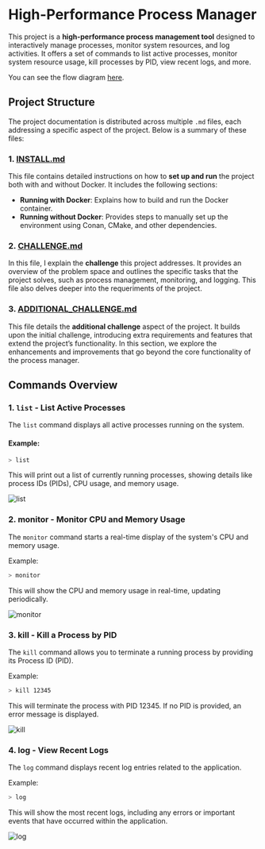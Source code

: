 # High-Performance Process Manager

This project is a **high-performance process management tool** designed to interactively manage processes, monitor system resources, and log activities. It offers a set of commands to list active processes, monitor system resource usage, kill processes by PID, view recent logs, and more.

You can see the flow diagram [here](https://kroki.io/mermaid/svg/eNptlE1z2jAQhu_5FXtJT3CwSa7tEH-Ap07GE0g7HQ0H1WxBU1liZNE2hf73ypKMDGNu6H1399HuyjtFD3tYp3dgfnOy0lRpqJTcKdpsYDr9CE8kZe2B03f4iryWDcKqVogCPsD8F2WcfucIiWwaKrbtxuZ5soHJKRMaVa_9s1JipZSUrNW9shkoGXmWgmmpxsScfGacjykLUsrdmLAkS-SHMaUg2R82YLDS_T0MySDn8rcVUscdkcLQMcrZX4T1XiHdtvDD0KZUUxPFOdaaSeEKpZGLiolXoCrSCbzQBieQVG8TeMZGqnfvjp17dmm4mUONbWuRvGdmPaW97tyX6slvOhfgM9faEXiopOQudeZgszhMoHqDLo-DBCbgFSmfrlmDPsQRZ7OTbaWPY2L3yQ07c7TnF3k23qujb9ieobygD-cauHM39Y77cNTwxZBvaWhv7ojz-FShaljbGgWSPdY_Xfk8DuXz0NVMKak2Vw5Lkz-QdZdHUI19673twRV6PPWGrtLqWHcWf9f8cVjs6sjf1R75-YVtC2sb7r1wOx1dkF-xRqGt2bwpxdCDLaKbdMNlD_mW7imEfNZWCLO4zaCfy9tswwcSshXu-UQk4UjF8WDoWnlUdQ9V9Gm6P6X7FAyFInYvr__K3P0HJjtExA).


## Project Structure

The project documentation is distributed across multiple `.md` files, each addressing a specific aspect of the project. Below is a summary of these files:

### 1. [INSTALL.md](./INSTALL.md)

This file contains detailed instructions on how to **set up and run** the project both with and without Docker. It includes the following sections:

- **Running with Docker**: Explains how to build and run the Docker container.
- **Running without Docker**: Provides steps to manually set up the environment using Conan, CMake, and other dependencies.

### 2. [CHALLENGE.md](./CHALLENGE.md)

In this file, I explain the **challenge** this project addresses. It provides an overview of the problem space and outlines the specific tasks that the project solves, such as process management, monitoring, and logging. This file also delves deeper into the requeriments of the project.

### 3. [ADDITIONAL_CHALLENGE.md](./ADDITIONAL_CHALLENGE.md)

This file details the **additional challenge** aspect of the project. It builds upon the initial challenge, introducing extra requirements and features that extend the project’s functionality. In this section, we explore the enhancements and improvements that go beyond the core functionality of the process manager.

## Commands Overview

### 1. `list` - List Active Processes

The `list` command displays all active processes running on the system.

#### Example:

```bash
> list
```
This will print out a list of currently running processes, showing details like process IDs (PIDs), CPU usage, and memory usage.

![list](https://github.com/user-attachments/assets/0df88966-238a-448f-af86-22d4e02557e7)

### 2. monitor - Monitor CPU and Memory Usage
The `monitor` command starts a real-time display of the system's CPU and memory usage.

Example:
```bash
> monitor
```
This will show the CPU and memory usage in real-time, updating periodically.

![monitor](https://github.com/user-attachments/assets/50f5a091-e3d3-4b54-bcc0-b9480ff74085)

### 3. kill <pid> - Kill a Process by PID
The `kill` command allows you to terminate a running process by providing its Process ID (PID).

Example:
```bash
> kill 12345
```
This will terminate the process with PID 12345. If no PID is provided, an error message is displayed.

![kill](https://github.com/user-attachments/assets/4a6f68c5-fc06-43ab-9f7b-00c2d96adb2e)

### 4. log - View Recent Logs
The `log` command displays recent log entries related to the application.

Example:
```bash
> log
```
This will show the most recent logs, including any errors or important events that have occurred within the application.

![log](https://github.com/user-attachments/assets/8022de07-024c-4fdb-bce6-9953a13887d8)

